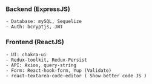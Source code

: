 ### Backend (ExpressJS)

    - Database: mySQL, Sequelize
    - Auth: bcryptjs, JWT

### Frontend (ReactJS)

    - UI: chakra-ui
    - Redux-toolkit, Redux-Persist
    - API: Axios, query-string
    - Form: React-hook-form, Yup (Validate)
    - react-textarea-code-editor ( Show better code JS )
